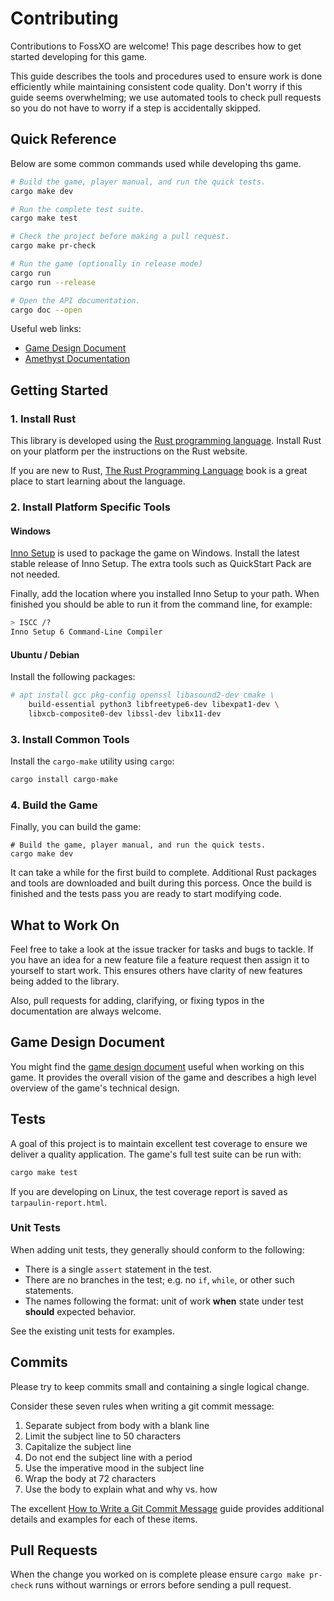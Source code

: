 # Contributing
Contributions to FossXO are welcome! This page describes how to get started
developing for this game.

This guide describes the tools and procedures used to ensure work is done
efficiently while maintaining consistent code quality. Don't worry if this
guide seems overwhelming; we use automated tools to check pull requests
so you do not have to worry if a step is accidentally skipped.


## Quick Reference
Below are some common commands used while developing ths game.

```bash
# Build the game, player manual, and run the quick tests.
cargo make dev

# Run the complete test suite.
cargo make test

# Check the project before making a pull request.
cargo make pr-check

# Run the game (optionally in release mode)
cargo run
cargo run --release

# Open the API documentation.
cargo doc --open
```

Useful web links:
* [Game Design Document](https://fossxo.github.io/gdd/)
* [Amethyst Documentation](https://book-src.amethyst.rs/master/)


## Getting Started

### 1. Install Rust
This library is developed using the [Rust programming language](https://www.rust-lang.org/).
Install Rust on your platform per the instructions on the Rust website.

If you are new to Rust, [The Rust Programming Language](https://doc.rust-lang.org/stable/book/)
book is a great place to start learning about the language.

### 2. Install Platform Specific Tools

#### Windows
[Inno Setup](https://jrsoftware.org/isdl.php) is used to package the game on Windows.
Install the latest stable release of Inno Setup. The extra tools such as
QuickStart Pack are not needed.

Finally, add the location where you installed Inno Setup to your path.
When finished you should be able to run it from the command line,
for example:

```bash
> ISCC /?
Inno Setup 6 Command-Line Compiler
```

#### Ubuntu / Debian
Install the following packages:

```bash
# apt install gcc pkg-config openssl libasound2-dev cmake \
    build-essential python3 libfreetype6-dev libexpat1-dev \
    libxcb-composite0-dev libssl-dev libx11-dev
```


### 3. Install Common Tools
Install the `cargo-make` utility using `cargo`:

```bash
cargo install cargo-make
```

### 4. Build the Game
Finally, you can build the game:
```
# Build the game, player manual, and run the quick tests.
cargo make dev
```

It can take a while for the first build to complete. Additional Rust
packages and tools are downloaded and built during this porcess.
Once the build is finished and the tests pass you are ready to
start modifying code.


## What to Work On
Feel free to take a look at the issue tracker for tasks and bugs to tackle.
If you have an idea for a new feature file a feature request then assign it
to yourself to start work. This ensures others have clarity of new features
being added to the library.

Also, pull requests for adding, clarifying, or fixing typos in the
documentation are always welcome.


## Game Design Document
You might find the [game design document](https://fossxo.github.io/gdd/)
useful when working on this game. It provides the overall vision of the
game and describes a high level overview of the game's technical design.


## Tests
A goal of this project is to maintain excellent test coverage to ensure we
deliver a quality application. The game's full test suite can be run with:

```bash
cargo make test
```

If you are developing on Linux, the test coverage report is saved as
 `tarpaulin-report.html`.

### Unit Tests
When adding unit tests, they generally should conform to the following:

* There is a single `assert` statement in the test.
* There are no branches in the test; e.g. no `if`, `while`, or other such statements.
* The names following the format: unit of work **when** state under test **should** expected behavior.

See the existing unit tests for examples.


## Commits
Please try to keep commits small and containing a single logical change.

Consider these seven rules when writing a git commit message:

1. Separate subject from body with a blank line
2. Limit the subject line to 50 characters
3. Capitalize the subject line
4. Do not end the subject line with a period
5. Use the imperative mood in the subject line
6. Wrap the body at 72 characters
7. Use the body to explain what and why vs. how

The excellent [How to Write a Git Commit Message](https://chris.beams.io/posts/git-commit/)
guide provides additional details and examples for each of these items.


## Pull Requests
When the change you worked on is complete please ensure `cargo make pr-check`
runs without warnings or errors before sending a pull request.
